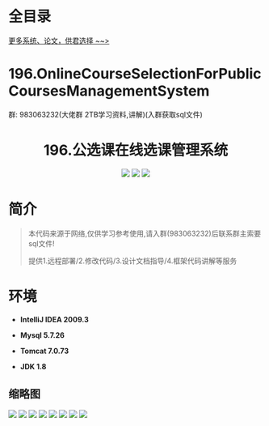 # 全目录

[更多系统、论文，供君选择 ~~>](https://www.yuque.com/wisebit/blog)

# 196.OnlineCourseSelectionForPublicCoursesManagementSystem

<p>群: 983063232(大佬群 2TB学习资料,讲解)(入群获取sql文件)</p>

<p><h1 align="center">196.公选课在线选课管理系统</h1></p>


<p align="center">
	<img src="https://img.shields.io/badge/jdk-1.8-orange.svg"/>
    <img src="https://img.shields.io/badge/springboot-5.x-lightgrey.svg"/>
    <img src="https://img.shields.io/badge/vue-3.x-yellow.svg"/>
</p>

# 简介

> 本代码来源于网络,仅供学习参考使用,请入群(983063232)后联系群主索要sql文件!
>
> 提供1.远程部署/2.修改代码/3.设计文档指导/4.框架代码讲解等服务





# 环境

- <b>IntelliJ IDEA 2009.3</b>

- <b>Mysql 5.7.26</b>

- <b>Tomcat 7.0.73</b>

- <b>JDK 1.8</b>




## 缩略图

![](https://bitwise.oss-cn-heyuan.aliyuncs.com/2024/9/10/047c809b-1317-4b94-bcf2-88f9986f7c33.png)
![](https://bitwise.oss-cn-heyuan.aliyuncs.com/2024/9/10/f6c5a648-4d88-478f-803b-d41096dcae8a.png)
![](https://bitwise.oss-cn-heyuan.aliyuncs.com/2024/9/10/bbff454c-96af-4230-93fb-d92ef701de43.png)
![](https://bitwise.oss-cn-heyuan.aliyuncs.com/2024/9/10/45b2a0b2-f381-430b-9a2b-c3d81214b5b9.png)
![](https://bitwise.oss-cn-heyuan.aliyuncs.com/2024/9/10/3850925f-88ce-4b4c-85a4-54149da5553d.png)
![](https://bitwise.oss-cn-heyuan.aliyuncs.com/2024/9/10/c97abc7d-832e-44aa-b86d-cb1bb5334c98.png)
![](https://bitwise.oss-cn-heyuan.aliyuncs.com/2024/9/10/61bd804a-6d95-4c7f-9dba-2a3b7710a8b3.png)
![](https://bitwise.oss-cn-heyuan.aliyuncs.com/2024/9/10/a0ddafbe-6ef2-4fb0-b77e-8abf4fb7b7d4.png)


